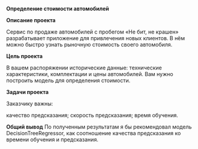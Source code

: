 <b>Определение стоимости автомобилей</b>

<b>Описание проекта</b>

Сервис по продаже автомобилей с пробегом «Не бит, не крашен» разрабатывает приложение для привлечения новых клиентов. В
нём можно быстро узнать рыночную стоимость своего автомобиля.

<b>Цель проекта</b>

В вашем распоряжении исторические данные: технические характеристики, комплектации и цены автомобилей. Вам нужно
построить модель для определения стоимости.

<b>Задачи проекта</b>

Заказчику важны:

качество предсказания;
скорость предсказания;
время обучения.

<b>Общий вывод</b>
По полученным результатам я бы рекомендовал модель DecisionTreeRegressor, как соотношение качества предсказания ко
времени
обучения и предсказания.
